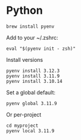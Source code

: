 # Python

```
brew install pyenv
```

Add to your ~/.zshrc:
```
eval "$(pyenv init - zsh)"
```

Install versions
```
pyenv install 3.12.3
pyenv install 3.11.9
pyenv install 3.10.14
```

Set a global default:
```
pyenv global 3.11.9
```

Or per-project
```
cd myproject
pyenv local 3.11.9
```